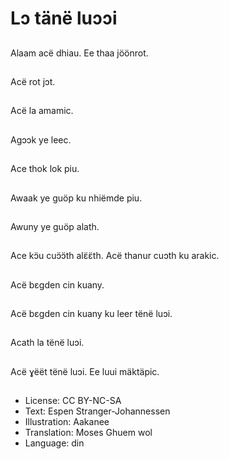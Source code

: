 # Lɔ tänë luɔɔi

##
Alaam acë dhiau. Ee thaa jöönrot.

##
Acë rot jɔt.

##
Acë la amamic.

##
Agɔɔk ye leec.

##
Ace thok lok piu.

##
Awaak ye guöp ku nhiëmde piu.

##
Awuny ye guöp alath.

##
Ace kɔ̈u cuɔ̈ɔ̈th alɛ̈ɛ̈th. Acë thanur cuɔth ku arakic.

##
Acë bεgden cin kuany.

##
Acë bεgden cin kuany ku leer tënë luɔi.

##
Acath la tënë luɔi.

##
Acë ɣëët tënë luɔi. Ee luui mäktäpic.

##
* License: CC BY-NC-SA
* Text: Espen Stranger-Johannessen
* Illustration: Aakanee
* Translation: Moses Ghuem wol
* Language: din
